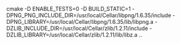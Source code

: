 cmake -D ENABLE_TESTS=0 -D BUILD_STATIC=1 -DPNG_PNG_INCLUDE_DIR=/usr/local/Cellar/libpng/1.6.35/include -DPNG_LIBRARY=/usr/local/Cellar/libpng/1.6.35/lib/libpng.a -DZLIB_INCLUDE_DIR=/usr/local/Cellar/zlib/1.2.11/include -DZLIB_LIBRARY=/usr/local/Cellar/zlib/1.2.11/lib/libz.a ..